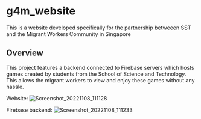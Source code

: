 # g4m_website

This is a website developed specifically for the partnership betweeen SST and the Migrant Workers Community in Singapore

## Overview

This project features a backend connected to Firebase servers which hosts games created by students from the School of Science and Technology. This allows the migrant workers to view and enjoy these games without any hassle.

Website:
![Screenshot_20221108_111128](https://user-images.githubusercontent.com/103990540/200602064-afa09fa6-c3e8-4e3b-8ec3-4a83caec1173.png)

Firebase backend:
![Screenshot_20221108_111233](https://user-images.githubusercontent.com/103990540/200602100-40786c2e-b286-4e92-8864-df60eae0e869.png)
